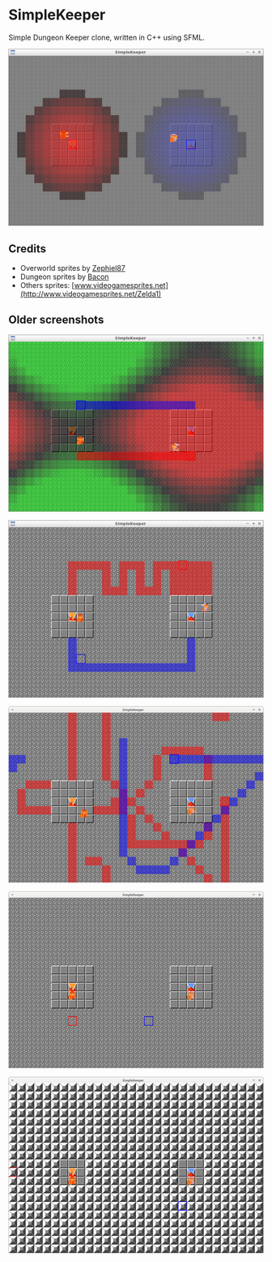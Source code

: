 # SimpleKeeper

Simple Dungeon Keeper clone, written in C++ using SFML.

![SimpleKeeper v0.6](Screenshots/SimpleKeeper_0_6.png)

## Credits

 * Overworld sprites by [Zephiel87](http://www.spriters-resource.com/submitter/Zephiel87)
 * Dungeon sprites by [Bacon](http://www.spriters-resource.com/submitter/Bacon)
 * Others sprites: [www.videogamesprites.net](http://www.videogamesprites.net/Zelda1)

## Older screenshots

![SimpleKeeper v0.5](Screenshots/SimpleKeeper_0_5.png)

![SimpleKeeper v0.4](Screenshots/SimpleKeeper_0_4.png)

![SimpleKeeper v0.3](Screenshots/SimpleKeeper_0_3.png)

![SimpleKeeper v0.2](Screenshots/SimpleKeeper_0_2.png)

![SimpleKeeper v0.1](Screenshots/SimpleKeeper_0_1.png)
